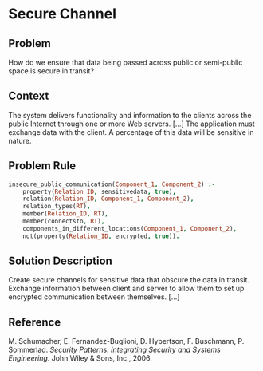 # Secure Channel

## Problem
How do we ensure that data being passed across public or semi-public space is secure in transit?

## Context
The system delivers functionality and information to the clients across the public Internet through one or more Web servers. [...] The application must exchange data with the client. A percentage of this data will be sensitive in nature.

## Problem Rule

```prolog
insecure_public_communication(Component_1, Component_2) :-
	property(Relation_ID, sensitivedata, true),
	relation(Relation_ID, Component_1, Component_2),
	relation_types(RT),
	member(Relation_ID, RT),
	member(connectsto, RT),
	components_in_different_locations(Component_1, Component_2),
	not(property(Relation_ID, encrypted, true)).
```

## Solution Description
Create secure channels for sensitive data that obscure
the data in transit. Exchange information between
client and server to allow them to set up encrypted
communication between themselves. [...]

## Reference
M. Schumacher, E. Fernandez-Buglioni, D. Hybertson, F. Buschmann, P. Sommerlad. *Security Patterns: Integrating Security and Systems Engineering*. John Wiley & Sons, Inc., 2006.
